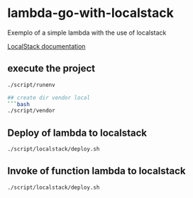 # lambda-go-with-localstack

Exemplo of a simple lambda with the use of localstack

[LocalStack documentation](https://docs.localstack.cloud/)

## execute the project
```bash
./script/runenv

## create dir vendor local
```bash
./script/vendor
```

## Deploy of lambda to localstack
```bash
./script/localstack/deploy.sh
```

## Invoke of function lambda to localstack
```bash
./script/localstack/deploy.sh
```
